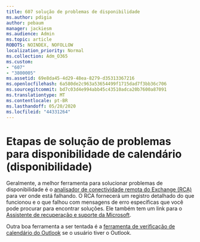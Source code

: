 ```yaml
---
title: 607 solução de problemas de disponibilidade
ms.author: pdigia
author: pebaum
manager: jackiesm
ms.audience: Admin
ms.topic: article
ROBOTS: NOINDEX, NOFOLLOW
localization_priority: Normal
ms.collection: Adm_O365
ms.custom:
- "607"
- "3800005"
ms.assetid: 69e8da45-4d29-48ea-8279-d35313367216
ms.openlocfilehash: 6a580de2c963a53654499f1715dad7f3bb36c706
ms.sourcegitcommit: bd7c03d4e994abb45c43510adca20b7600a87091
ms.translationtype: MT
ms.contentlocale: pt-BR
ms.lasthandoff: 05/20/2020
ms.locfileid: "44331264"
---
```

# <a name="troubleshooting-steps-for-calendar-availability-freebusy"></a>Etapas de solução de problemas para disponibilidade de calendário (disponibilidade)

Geralmente, a melhor ferramenta para solucionar problemas de disponibilidade é o [analisador de conectividade remota do Exchange (RCA)](https://testconnectivity.microsoft.com/Default.aspx?testId=freeBusy) para ver onde está falhando. O RCA fornecerá um registro detalhado do que funcionou e o que falhou com mensagens de erro específicas que você pode procurar para encontrar soluções. Ele também tem um link para o [Assistente de recuperação e suporte da Microsoft](https://diagnostics.office.com/).

Outra boa ferramenta a ser tentada é a [ferramenta de verificação de calendário do Outlook](https://www.microsoft.com/download/details.aspx?id=28786) se o usuário tiver o Outlook.
